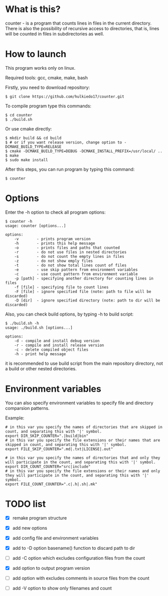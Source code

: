 # What is this?
counter - is a program that counts lines in files in the current directory. There is also the possibility of recursive access to directories, that is, lines will be counted in files in subdirectories as well.

# How to launch
This program works only on linux.

Required tools: gcc, cmake, make, bash

Firstly, you need to download repository:
```shell
$ git clone https://github.com/hulkiedo17/counter.git
```

To compile program type this commands:
```shell
$ cd counter
$ ./build.sh
```

Or use cmake directly:
```shell
$ mkdir build && cd build
$ # or if you want release version, change option to -DCMAKE_BUILD_TYPE=RELEASE
$ cmake -DCMAKE_BUILD_TYPE=DEBUG -DCMAKE_INSTALL_PREFIX=/usr/local/ ..
$ make
$ sudo make install
```

After this steps, you can run program by typing this command:
```shell
$ counter
```

# Options

Enter the -h option to check all program options:
```shell
$ counter -h
usage: counter [options...]

options:
	-v        - prints program version
	-h        - prints this help message
	-o        - prints files and paths that counted
	-r        - do not use files in nested directories
	-s        - do not count the empty lines in files
	-z        - do not show emply files
	-t        - do not show total lines count of files
	-e        - use skip pattern from environment variables
	-c        - use count pattern from environment variable
	-p [path] - specifying another directory for counting lines in files
	-f [file] - specifying file to count lines
	-F [file] - ignore specified file (note: path to file will be discarded)
	-D [dir]  - ignore specified directory (note: path to dir will be discarded)
```

Also, you can check build options, by typing -h to build script:
```shell
$ ./build.sh -h
usage: ./build.sh [options...]

options:
	-d - compile and install debug version
	-r - compile and install release version
	-c - delete compiled object files
	-h - print help message
```

it is recommended to use build script from the main repository directory, not a build or other nested directories.

# Environment variables

You can also specify environment variables to specify file and directory comparsion patterns.

Example:
```shell
# in this var you specify the names of directories that are skipped in count, and separating this with '|' symbol.
export DIR_SKIP_COUNTER=".|build|bin"
# in this var you specify the file extensions or their names that are skipped in count, and separating this with '|' symbol.
export FILE_SKIP_COUNTER=".md|.txt|LICENSE|.out"

# in this var you specify the names of directories that and only they will participate in the count, and separating this with '|' symbol.
export DIR_COUNT_COUNTER="src|include"
# in this var you specify the file extensions or their names and only they will participate in the count, and separating this with '|' symbol.
export FILE_COUNT_COUNTER=".c|.h|.sh|.mk"
```

# TODO list

- [x] remake program structure
- [x] add new options
- [x] add config file and environment variables
- [x] add to -D option basename() function to discard path to dir
- [ ] add -C option which excludes configuration files from the count
- [x] add option to output program version
- [ ] add option with excludes comments in source files from the count
- [ ] add -V option to show only filenames and count

